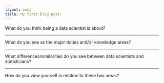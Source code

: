 ```yaml
---
layout: post
title: My first blog post! 
---
```


What do you think being a data scientist is about? 

---
What do you see as the major duties and/or knowledge areas? 

---
What differences/similarities do you see between data scientists and statisticians? 

---
How do you view yourself in relation to these two areas? 
